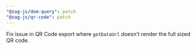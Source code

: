 ```yaml
---
"@zag-js/dom-query": patch
"@zag-js/qr-code": patch
---
```


Fix issue in QR Code export where `getDataUrl` doesn't render the full sized QR code.
